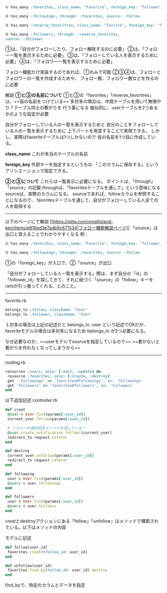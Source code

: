 ```ruby on rails
① has_many :favorites, class_name: "Favorite", foreign_key: "follower_id", dependent: :destroy

② has_many :followings, through: :favorites, source: :follow

③ has_many :reverse_favoritres, class_name: "Favrite", foreign_key: "follow_id",dependent: :destroy

④ has_many :followers, through: :reverse_favorites,
source: :follower
```

①は、「自分がフォローしたり、フォロー解除するのに必要」
②は、「フォロー一覧を表示するために必要」
③は、「フォローしている人を表示するために必要」
④は、「フォロワー一覧を表示するために必要」

フォロー機能だけ実装するのであれば、①のみで可能
②③④は、フォローとフォロワーの一覧を作成するためや、
フォロー数、フォロワー数などを作るのに必要

解説
**①と③の名前について**
①と③の「favorites」「reverse_favoritres」は、==仮の名前をつけている==
多対多の場合は、中間テーブルを用いて無理やり？テーブル同士の繋がりを
行う事になる
擬似的に、userテーブルを2つあるかのような設定が必要

自分がフォローしている人の一覧を表示するためと
自分のことをフォローしている人の一覧を表示するために
上下パートを用意することで実現できる。
しかし、実際はfavoriteテーブルは1つしかないので
仮の名前を1つ目に作成している。

**class_name**
これが本当のテーブルの名前

**foreign_key**
外部キーを指定するというもの
「このカラムに保存する」というアソシエーションで指定できる。

**②と③について**
これらは一覧表示に必要になる。
ポイントは、「through」「source」の記載
throughは、「favoritesテーブルを通して」という意味になる
sourceは、実際のカラムになる。
sourceであれば、followカラムを参照することになるので、
favoritesテーブルを通して、自分がフォローしている人全ての人を取得する

****
以下のページにて解説
[[https://qiita.com/smallisland-ken/items/e816ed3e7adb9c671534|フォロー機能解説ページ]]
「source」は出口と覚えることでわかりやすくなる
例：
```ruby
① has_many :favorites, class_name: "Favorite", foreign_key: "follower_id", dependent: :destroy

② has_many :followings, through: :favorites, source: :follow
```
①の「foreign_key」が入口で、②「source」が出口

「自分がフォローしている人一覧を表示する」際は、まず自分の「id」の
「follower_id」を探してきて、それに紐づく「source」の「follow」キーを
railsが引っ張ってくれる、とのこと。

****
favorite.rb
```ruby
belongs_to :follow, className: "User"
belongs_to :follower, className: "User"
```
１対多の場合は上記の記述だと belongs_to :user という記述でOKだが、
favoriteモデルの場合は多対多になるため
belongs_to が2つ必要になる。

なぜ必要なのか、==userモデルでsourceを指定しているので==
==書かないと繋がりを作れなくなってしまうから==
****

routing.rb
```ruby
resources :users, only: [:edit, :update] do 
 resource :favorites, only: [:create, :destroy]
 get  'followings' => 'favorites#followings', as: 'followings'
 get 'followers' => 'favorites#followers', as: 'followers'
end
```

以下追加記述
controller.rb
```ruby
def creat
 @user = User.find(params[:user_id])
 current_user.follow(params[:user_id])

 # フォローの通知設定メソッドを通している？
 @user.create_notification_follow!(current_user)
 redirect_to request.referer
end

def destroy
 current_user.unfollow(params[:user_id])
 redirect_to request.referer
end

def following
 user = User.find(params[:user_id])
 @users = user.followings
end

def followers
 user = User.find(params[:user_id])
 @users = user.followrs
end
```
creatとdestroyアクションにある「follow」「unfollow」はメソッドで構築されている。以下はメソッドの内容

モデルに記述
```ruby
def follow(user_id)
 favorites.create(follow_id: user_id)
end

def unfollow(user_id)
 favorites.find_by(follow_id: user_id).destroy
end
```
find_byで、特定のカラムとデータを指定
